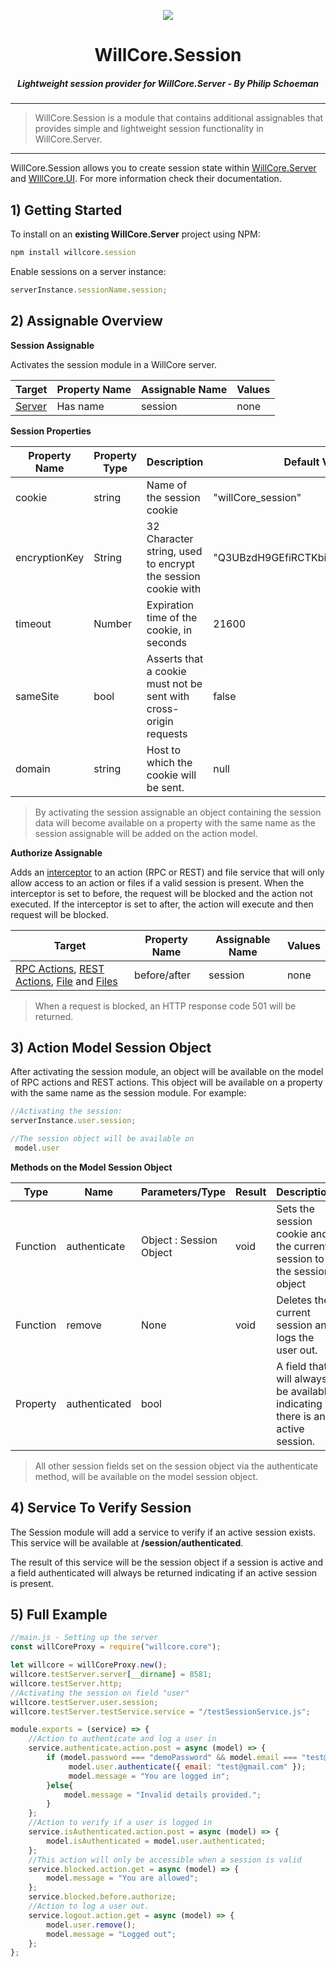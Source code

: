 <p align="center">
<img src="res/WillCoreLogo.png"  />
<h1 align="center">WillCore.Session</h1>
<h5 align="center">Lightweight session provider for WillCore.Server - By Philip Schoeman</h5>
</p>

___

> WillCore.Session is a module that contains additional assignables that provides simple and lightweight session functionality in WillCore.Server.

___

WillCore.Session allows you to create session state within [WillCore.Server](https://github.com/PhilipCoder/willcore.server) and [WIllCore.UI](https://github.com/PhilipCoder/WillCore.UI). For more information check their documentation.

## 1) Getting Started

To install on an __existing WillCore.Server__ project using NPM:

```javascript
npm install willcore.session
```

Enable sessions on a server instance:

```javascript
serverInstance.sessionName.session;
```

## 2) Assignable Overview

__Session Assignable__

Activates the session module in a WillCore server.

| Target | Property Name | Assignable Name | Values |
| ------ | ------------- | --------------- | ------ |
| [Server](https://github.com/PhilipCoder/willcore.server#server-assignable) | Has name | session | none |

__Session Properties__

| Property Name | Property Type | Description | Default Value |
| ------ | ------------- | --------------- | ---------------- |
| cookie | string | Name of the session cookie | "willCore_session" |
| encryptionKey | String | 32 Character string, used to encrypt the session cookie with | "Q3UBzdH9GEfiRCTKbi5MTPyChpzXLsTD" |
| timeout | Number | Expiration time of the cookie, in seconds | 21600 |
| sameSite | bool | Asserts that a cookie must not be sent with cross-origin requests | false |
| domain | string | Host to which the cookie will be sent. | null |

> By activating the session assignable an object containing the session data will become available on a property with the same name as the session assignable will be added on the action model.

__Authorize Assignable__

Adds an [interceptor](https://github.com/PhilipCoder/willcore.server#request-interceptors) to an action (RPC or REST) and file service that will only allow access to an action or files if a valid session is present. When the interceptor is set to before, the request will be blocked and the action not executed. If the interceptor is set to after, the action will execute and then request will be blocked.

| Target | Property Name | Assignable Name | Values |
| ------ | ------------- | --------------- | ------ |
| [RPC Actions](https://github.com/PhilipCoder/willcore.server#rpc-actions), [REST Actions](https://github.com/PhilipCoder/willcore.server#rest-actions), [File](https://github.com/PhilipCoder/willcore.server#serving-a-single-file) and [Files](https://github.com/PhilipCoder/willcore.server#files-assignable) | before/after | session | none |

> When a request is blocked, an HTTP response code 501 will be returned.

## 3) Action Model Session Object

After activating the session module, an object will be available on the model of RPC actions and REST actions. This object will be available on a property with the same name as the session module. For example:

```javascript
//Activating the session:
serverInstance.user.session;
```

```javascript
//The session object will be available on
 model.user
```

__Methods on the Model Session Object__

| Type | Name | Parameters/Type | Result | Description |
| ------- | ------ | ------------- | --------------- | ---------------- |
| Function | authenticate | Object : Session Object | void | Sets the session cookie and the current session to the session object |
| Function | remove | None | void | Deletes the current session and logs the user out. |
| Property | authenticated | bool |  | A field that will always be available indicating if there is an active session. |

> All other session fields set on the session object via the authenticate method, will be available on the model session object.

## 4) Service To Verify Session

The Session module will add a service to verify if an active session exists. This service will be available at __/session/authenticated__.

The result of this service will be the session object if a session is active and a field authenticated will always be returned indicating if an active session is present.

## 5) Full Example

```javascript
//main.js - Setting up the server
const willCoreProxy = require("willcore.core");

let willcore = willCoreProxy.new();
willcore.testServer.server[__dirname] = 8581;
willcore.testServer.http;
//Activating the session on field "user"
willcore.testServer.user.session;
willcore.testServer.testService.service = "/testSessionService.js";
```

```javascript
module.exports = (service) => {
    //Action to authenticate and log a user in
    service.authenticate.action.post = async (model) => {
        if (model.password === "demoPassword" && model.email === "test@gmail.com"){
             model.user.authenticate({ email: "test@gmail.com" });
             model.message = "You are logged in";
        }else{
            model.message = "Invalid details provided.";
        }
    };
    //Action to verify if a user is logged in
    service.isAuthenticated.action.post = async (model) => {
        model.isAuthenticated = model.user.authenticated;
    };
    //This action will only be accessible when a session is valid
    service.blocked.action.get = async (model) => {
        model.message = "You are allowed";
    };
    service.blocked.before.authorize;
    //Action to log a user out.
    service.logout.action.get = async (model) => {
        model.user.remove();
        model.message = "Logged out";
    };
};
```